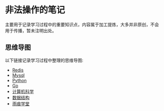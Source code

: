 # 非法操作的笔记
主要用于记录学习过程中的重要知识点，内容属于加工提炼，大多并非原创，不会用于传播，暂未注明出处。


## 思维导图
以下链接记录学习过程中整理的思维导图:  

* [Redis](/mind/redis.html)
* [Mysql](/mind/mysql.html)
* [Python](/mind/python.html)
* [Go](/mind/golang.html)
* [计算机科学](/mind/computer_science.html)
* [数据结构](/mind/data_structure.html)
* [雨痕学堂](/mind/yuhen.html)
